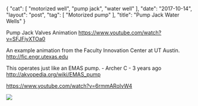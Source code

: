 {
   "cat": [
      "motorized well",
      "pump jack",
      "water well"
   ],
   "date": "2017-10-14",
   "layout": "post",
   "tag": [
      "Motorized pump"
   ],
   "title": "Pump Jack Water Wells"
}

Pump Jack Valves Animation
https://www.youtube.com/watch?v=SFJFiyXTOa0

An example animation from the Faculty Innovation Center at UT Austin. http://fic.engr.utexas.edu

This operates just like an EMAS pump.﻿ - Archer C - 3 years ago
http://akvopedia.org/wiki/EMAS_pump

https://www.youtube.com/watch?v=6rmmARoIvW4

![](Screen-Shot-2017-10-14-at-10.16.59-AM-300x188.png)